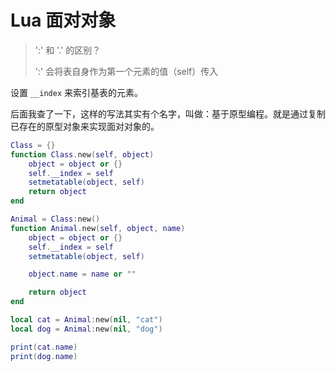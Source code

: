 # Lua 面对对象

> ':' 和 '.' 的区别？
>
> ':' 会将表自身作为第一个元素的值（self）传入

设置 `__index` 来索引基表的元素。

后面我查了一下，这样的写法其实有个名字，叫做：基于原型编程。就是通过复制已存在的原型对象来实现面对对象的。

```lua
Class = {}
function Class.new(self, object)
    object = object or {}
    self.__index = self
    setmetatable(object, self)
    return object
end

Animal = Class:new()
function Animal.new(self, object, name)
    object = object or {}
    self.__index = self
    setmetatable(object, self)

    object.name = name or ""

    return object
end

local cat = Animal:new(nil, "cat")
local dog = Animal:new(nil, "dog")

print(cat.name)
print(dog.name)
```
